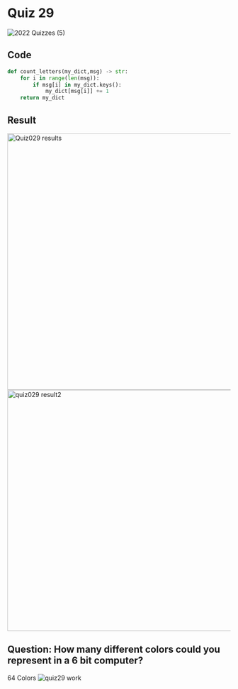 # Quiz 29

![2022  Quizzes (5)](https://user-images.githubusercontent.com/112055062/204743381-be19cbc1-8c60-4755-8bf1-da799b5bca50.jpg)

## Code

```.py
def count_letters(my_dict,msg) -> str:
    for i in range(len(msg)):
        if msg[i] in my_dict.keys():
            my_dict[msg[i]] += 1
    return my_dict
```

## Result

<img width="578" alt="Quiz029 results" src="https://user-images.githubusercontent.com/112055062/204425026-e9a24bbc-9d91-4364-b775-198021f619cb.png">

<img width="543" alt="quiz029 result2" src="https://user-images.githubusercontent.com/112055062/204425107-0f163db8-17c7-4cee-a4e5-be2a4dbb463c.png">

## Question: How many different colors could you represent in a 6 bit computer? 
64 Colors
![quiz29 work](https://user-images.githubusercontent.com/112055062/208708284-6b0d74e6-d48b-4ade-b085-1336fb865589.jpeg)
